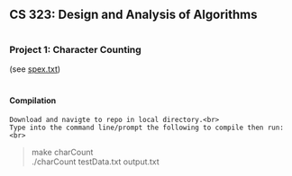 ## <h2><b>CS 323: Design and Analysis of Algorithms</b></h2>
# <h3>Project 1: Character Counting</h3> (see <a href="https://github.com/isaac-ba/Character_Count_Alg_Java/blob/master/spex.txt">spex.txt</a>)

# <h4>Compilation</h4>	

	Download and navigte to repo in local directory.<br>
	Type into the command line/prompt the following to compile then run:<br>
> make charCount<br>
> ./charCount testData.txt output.txt <br>


